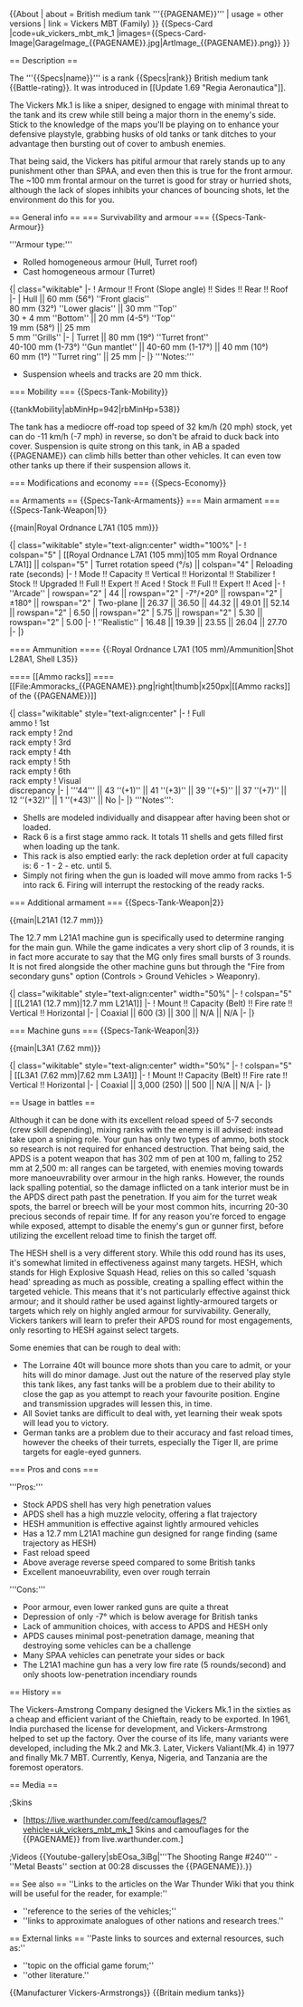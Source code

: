 {{About
| about = British medium tank '''{{PAGENAME}}'''
| usage = other versions
| link = Vickers MBT (Family)
}}
{{Specs-Card
|code=uk_vickers_mbt_mk_1
|images={{Specs-Card-Image|GarageImage_{{PAGENAME}}.jpg|ArtImage_{{PAGENAME}}.png}}
}}

== Description ==
<!-- ''In the description, the first part should be about the history of the creation and combat usage of the vehicle, as well as its key features. In the second part, tell the reader about the ground vehicle in the game. Insert a screenshot of the vehicle, so that if the novice player does not remember the vehicle by name, he will immediately understand what kind of vehicle the article is talking about.'' -->
The '''{{Specs|name}}''' is a rank {{Specs|rank}} British medium tank {{Battle-rating}}. It was introduced in [[Update 1.69 "Regia Aeronautica"]].

The Vickers Mk.1 is like a sniper, designed to engage with minimal threat to the tank and its crew while still being a major thorn in the enemy's side. Stick to the knowledge of the maps you'll be playing on to enhance your defensive playstyle, grabbing husks of old tanks or tank ditches to your advantage then bursting out of cover to ambush enemies. 

That being said, the Vickers has pitiful armour that rarely stands up to any punishment other than SPAA, and even then this is true for the front armour. The ~100 mm frontal armour on the turret is good for stray or hurried shots, although the lack of slopes inhibits your chances of bouncing shots, let the environment do this for you.

== General info ==
=== Survivability and armour ===
{{Specs-Tank-Armour}}
<!-- ''Describe armour protection. Note the most well protected and key weak areas. Appreciate the layout of modules as well as the number and location of crew members. Is the level of armour protection sufficient, is the placement of modules helpful for survival in combat? If necessary use a visual template to indicate the most secure and weak zones of the armour.'' -->
'''Armour type:'''

* Rolled homogeneous armour (Hull, Turret roof)
* Cast homogeneous armour (Turret)

{| class="wikitable"
|-
! Armour !! Front (Slope angle) !! Sides !! Rear !! Roof
|-
| Hull || 60 mm (56°) ''Front glacis'' <br> 80 mm (32°) ''Lower glacis'' || 30 mm ''Top'' <br> 30 + 4 mm ''Bottom'' || 20 mm (4-5°) ''Top'' <br> 19 mm (58°) || 25 mm <br> 5 mm ''Grills''
|-
| Turret || 80 mm (19°) ''Turret front'' <br> 40-100 mm (1-73°) ''Gun mantlet'' || 40-60 mm (1-17°) || 40 mm (10°) <br> 60 mm (1°) ''Turret ring'' || 25 mm
|-
|}
'''Notes:'''

* Suspension wheels and tracks are 20 mm thick.

=== Mobility ===
{{Specs-Tank-Mobility}}
<!-- ''Write about the mobility of the ground vehicle. Estimate the specific power and manoeuvrability, as well as the maximum speed forwards and backwards.'' -->

{{tankMobility|abMinHp=942|rbMinHp=538}}

The tank has a mediocre off-road top speed of 32 km/h (20 mph) stock, yet can do -11 km/h (-7 mph) in reverse, so don't be afraid to duck back into cover. Suspension is quite strong on this tank, in AB a spaded {{PAGENAME}} can climb hills better than other vehicles. It can even tow other tanks up there if their suspension allows it.

=== Modifications and economy ===
{{Specs-Economy}}

== Armaments ==
{{Specs-Tank-Armaments}}
=== Main armament ===
{{Specs-Tank-Weapon|1}}
<!-- ''Give the reader information about the characteristics of the main gun. Assess its effectiveness in a battle based on the reloading speed, ballistics and the power of shells. Do not forget about the flexibility of the fire, that is how quickly the cannon can be aimed at the target, open fire on it and aim at another enemy. Add a link to the main article on the gun: <code><nowiki>{{main|Name of the weapon}}</nowiki></code>. Describe in general terms the ammunition available for the main gun. Give advice on how to use them and how to fill the ammunition storage.'' -->
{{main|Royal Ordnance L7A1 (105 mm)}}

{| class="wikitable" style="text-align:center" width="100%"
|-
! colspan="5" | [[Royal Ordnance L7A1 (105 mm)|105 mm Royal Ordnance L7A1]] || colspan="5" | Turret rotation speed (°/s) || colspan="4" | Reloading rate (seconds)
|-
! Mode !! Capacity !! Vertical !! Horizontal !! Stabilizer
! Stock !! Upgraded !! Full !! Expert !! Aced
! Stock !! Full !! Expert !! Aced
|-
! ''Arcade''
| rowspan="2" | 44 || rowspan="2" | -7°/+20° || rowspan="2" | ±180° || rowspan="2" | Two-plane || 26.37 || 36.50 || 44.32 || 49.01 || 52.14 || rowspan="2" | 6.50 || rowspan="2" | 5.75 || rowspan="2" | 5.30 || rowspan="2" | 5.00
|-
! ''Realistic''
| 16.48 || 19.39 || 23.55 || 26.04 || 27.70
|-
|}

==== Ammunition ====
{{:Royal Ordnance L7A1 (105 mm)/Ammunition|Shot L28A1, Shell L35}}

==== [[Ammo racks]] ====
[[File:Ammoracks_{{PAGENAME}}.png|right|thumb|x250px|[[Ammo racks]] of the {{PAGENAME}}]]
<!-- '''Last updated: 2.13.0.71''' -->
{| class="wikitable" style="text-align:center"
|-
! Full<br>ammo
! 1st<br>rack empty
! 2nd<br>rack empty
! 3rd<br>rack empty
! 4th<br>rack empty
! 5th<br>rack empty
! 6th<br>rack empty
! Visual<br>discrepancy
|-
| '''44''' || 43&nbsp;''(+1)'' || 41&nbsp;''(+3)'' || 39&nbsp;''(+5)'' || 37&nbsp;''(+7)'' || 12&nbsp;''(+32)'' || 1&nbsp;''(+43)'' || No
|-
|}
'''Notes''':

* Shells are modeled individually and disappear after having been shot or loaded.
* Rack 6 is a first stage ammo rack. It totals 11 shells and gets filled first when loading up the tank.
* This rack is also emptied early: the rack depletion order at full capacity is: 6 - 1 - 2 - etc. until 5.
* Simply not firing when the gun is loaded will move ammo from racks 1-5 into rack 6. Firing will interrupt the restocking of the ready racks.

=== Additional armament ===
{{Specs-Tank-Weapon|2}}
<!-- ''Some tanks are armed with several guns in one or more turrets. Evaluate the additional weaponry and give advice on its use. Describe the ammunition available for additional weaponry. Give advice on about how to use them and how to fill the ammunition storage. If there is no additional weaponry remove this subsection.'' -->
{{main|L21A1 (12.7 mm)}}

The 12.7 mm L21A1 machine gun is specifically used to determine ranging for the main gun. While the game indicates a very short clip of 3 rounds, it is in fact more accurate to say that the MG only fires small bursts of 3 rounds. It is not fired alongside the other machine guns but through the "Fire from secondary guns" option (Controls > Ground Vehicles > Weaponry).

{| class="wikitable" style="text-align:center" width="50%"
|-
! colspan="5" | [[L21A1 (12.7 mm)|12.7 mm L21A1]]
|-
! Mount !! Capacity (Belt) !! Fire rate !! Vertical !! Horizontal
|-
| Coaxial || 600 (3) || 300 || N/A || N/A
|-
|}

=== Machine guns ===
{{Specs-Tank-Weapon|3}}
<!-- ''Offensive and anti-aircraft machine guns not only allow you to fight some aircraft but also are effective against lightly armoured vehicles. Evaluate machine guns and give recommendations on its use.'' -->
{{main|L3A1 (7.62 mm)}}

{| class="wikitable" style="text-align:center" width="50%"
|-
! colspan="5" | [[L3A1 (7.62 mm)|7.62 mm L3A1]]
|-
! Mount !! Capacity (Belt) !! Fire rate !! Vertical !! Horizontal
|-
| Coaxial || 3,000 (250) || 500 || N/A || N/A
|-
|}

== Usage in battles ==
<!-- ''Describe the tactics of playing in the vehicle, the features of using vehicles in the team and advice on tactics. Refrain from creating a "guide" - do not impose a single point of view but instead give the reader food for thought. Describe the most dangerous enemies and give recommendations on fighting them. If necessary, note the specifics of the game in different modes (AB, RB, SB).'' -->
Although it can be done with its excellent reload speed of 5-7 seconds (crew skill depending), mixing ranks with the enemy is ill advised: instead take upon a sniping role. Your gun has only two types of ammo, both stock so research is not required for enhanced destruction. That being said, the APDS is a potent weapon that has 302 mm of pen at 100 m, falling to 252 mm at 2,500 m: all ranges can be targeted, with enemies moving towards more manoeuvrability over armour in the high ranks. However, the rounds lack spalling potential, so the damage inflicted on a tank interior must be in the APDS direct path past the penetration. If you aim for the turret weak spots, the barrel or breech will be your most common hits, incurring 20-30 precious seconds of repair time. If for any reason you're forced to engage while exposed, attempt to disable the enemy's gun or gunner first, before utilizing the excellent reload time to finish the target off.

The HESH shell is a very different story. While this odd round has its uses, it's somewhat limited in effectiveness against many targets. HESH, which stands for High Explosive Squash Head, relies on this so called 'squash head' spreading as much as possible, creating a spalling effect within the targeted vehicle. This means that it's not particularly effective against thick armour; and it should rather be used against lightly-armoured targets or targets which rely on highly angled armour for survivability. Generally, Vickers tankers will learn to prefer their APDS round for most engagements, only resorting to HESH against select targets.

Some enemies that can be rough to deal with:

* The Lorraine 40t will bounce more shots than you care to admit, or your hits will do minor damage. Just out the nature of the reserved play style this tank likes, any fast tanks will be a problem due to their ability to close the gap as you attempt to reach your favourite position. Engine and transmission upgrades will lessen this, in time.
* All Soviet tanks are difficult to deal with, yet learning their weak spots will lead you to victory.
* German tanks are a problem due to their accuracy and fast reload times, however the cheeks of their turrets, especially the Tiger II, are prime targets for eagle-eyed gunners.

=== Pros and cons ===
<!-- ''Summarise and briefly evaluate the vehicle in terms of its characteristics and combat effectiveness. Mark its pros and cons in a bulleted list. Try not to use more than 6 points for each of the characteristics. Avoid using categorical definitions such as "bad", "good" and the like - use substitutions with softer forms such as "inadequate" and "effective".'' -->

'''Pros:'''

* Stock APDS shell has very high penetration values
* APDS shell has a high muzzle velocity, offering a flat trajectory
* HESH ammunition is effective against lightly armoured vehicles
* Has a 12.7 mm L21A1 machine gun designed for range finding (same trajectory as HESH)
* Fast reload speed
* Above average reverse speed compared to some British tanks
* Excellent manoeuvrability, even over rough terrain

'''Cons:'''

* Poor armour, even lower ranked guns are quite a threat
* Depression of only -7° which is below average for British tanks
* Lack of ammunition choices, with access to APDS and HESH only
* APDS causes minimal post-penetration damage, meaning that destroying some vehicles can be a challenge
* Many SPAA vehicles can penetrate your sides or back
* The L21A1 machine gun has a very low fire rate (5 rounds/second) and only shoots low-penetration incendiary rounds

== History ==
<!-- ''Describe the history of the creation and combat usage of the vehicle in more detail than in the introduction. If the historical reference turns out to be too long, take it to a separate article, taking a link to the article about the vehicle and adding a block "/History" (example: <nowiki>https://wiki.warthunder.com/(Vehicle-name)/History</nowiki>) and add a link to it here using the <code>main</code> template. Be sure to reference text and sources by using <code><nowiki><ref></ref></nowiki></code>, as well as adding them at the end of the article with <code><nowiki><references /></nowiki></code>. This section may also include the vehicle's dev blog entry (if applicable) and the in-game encyclopedia description (under <code><nowiki>=== In-game description ===</nowiki></code>, also if applicable).'' -->
The Vickers-Amstrong Company designed the Vickers Mk.1 in the sixties as a cheap and efficient variant of the Chieftain, ready to be exported. In 1961, India purchased the license for development, and Vickers-Armstrong helped to set up the factory. Over the course of its life, many variants were developed, including the Mk.2 and Mk.3. Later, Vickers Valiant(Mk.4) in 1977 and finally Mk.7 MBT. Currently, Kenya, Nigeria, and Tanzania are the foremost operators.

== Media ==
<!-- ''Excellent additions to the article would be video guides, screenshots from the game, and photos.'' -->

;Skins

* [https://live.warthunder.com/feed/camouflages/?vehicle=uk_vickers_mbt_mk_1 Skins and camouflages for the {{PAGENAME}} from live.warthunder.com.]

;Videos
{{Youtube-gallery|sbEOsa_3iBg|'''The Shooting Range #240''' - ''Metal Beasts'' section at 00:28 discusses the {{PAGENAME}}.}}

== See also ==
''Links to the articles on the War Thunder Wiki that you think will be useful for the reader, for example:''

* ''reference to the series of the vehicles;''
* ''links to approximate analogues of other nations and research trees.''

== External links ==
''Paste links to sources and external resources, such as:''

* ''topic on the official game forum;''
* ''other literature.''

{{Manufacturer Vickers-Armstrongs}}
{{Britain medium tanks}}